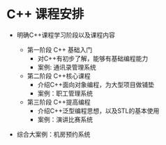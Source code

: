 # C++ 课程安排

- 明确C++课程学习阶段以及课程内容
    - 第一阶段 C++ 基础入门
        - 对C++有初步了解，能够有基础编程能力
        - 案例: 通讯录管理系统
    - 第二阶段 C++核心课程 
        - 介绍C++面向对象编程，为大型项目做铺垫
        - 案例：职工管理系统
    - 第三阶段 C++提高编程
        - 介绍C++泛型编程思想，以及STL的基本使用
        - 案例：演讲比赛系统

- 综合大案例：机房预约系统